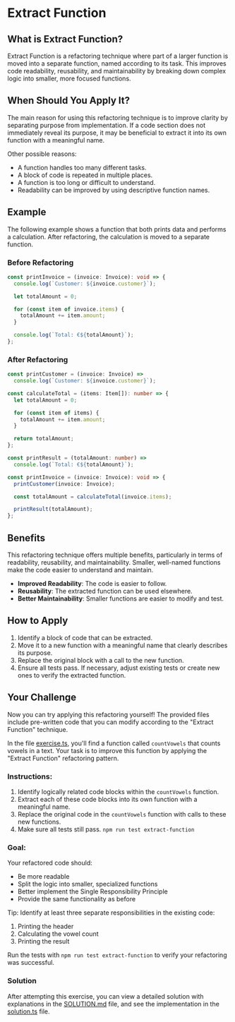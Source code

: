 # Extract Function

## What is Extract Function?

Extract Function is a refactoring technique where part of a larger function is moved into a separate function, named according to its task. This improves code readability, reusability, and maintainability by breaking down complex logic into smaller, more focused functions.

## When Should You Apply It?

The main reason for using this refactoring technique is to improve clarity by separating purpose from implementation. If a code section does not immediately reveal its purpose, it may be beneficial to extract it into its own function with a meaningful name.

Other possible reasons:

- A function handles too many different tasks.
- A block of code is repeated in multiple places.
- A function is too long or difficult to understand.
- Readability can be improved by using descriptive function names.

## Example

The following example shows a function that both prints data and performs a calculation. After refactoring, the calculation is moved to a separate function.

### Before Refactoring

```ts
const printInvoice = (invoice: Invoice): void => {
  console.log(`Customer: ${invoice.customer}`);

  let totalAmount = 0;

  for (const item of invoice.items) {
    totalAmount += item.amount;
  }

  console.log(`Total: €${totalAmount}`);
};
```

### After Refactoring

```ts
const printCustomer = (invoice: Invoice) =>
  console.log(`Customer: ${invoice.customer}`);

const calculateTotal = (items: Item[]): number => {
  let totalAmount = 0;

  for (const item of items) {
    totalAmount += item.amount;
  }

  return totalAmount;
};

const printResult = (totalAmount: number) =>
  console.log(`Total: €${totalAmount}`);

const printInvoice = (invoice: Invoice): void => {
  printCustomer(invoice: Invoice);

  const totalAmount = calculateTotal(invoice.items);

  printResult(totalAmount);
};
```

## Benefits

This refactoring technique offers multiple benefits, particularly in terms of readability, reusability, and maintainability. Smaller, well-named functions make the code easier to understand and maintain.

- **Improved Readability**: The code is easier to follow.
- **Reusability**: The extracted function can be used elsewhere.
- **Better Maintainability**: Smaller functions are easier to modify and test.

## How to Apply

1. Identify a block of code that can be extracted.
2. Move it to a new function with a meaningful name that clearly describes its purpose.
3. Replace the original block with a call to the new function.
4. Ensure all tests pass. If necessary, adjust existing tests or create new ones to verify the extracted function.

## Your Challenge

Now you can try applying this refactoring yourself! The provided files include pre-written code that you can modify according to the "Extract Function" technique.

In the file [exercise.ts](./exercise.ts), you'll find a function called `countVowels` that counts vowels in a text. Your task is to improve this function by applying the "Extract Function" refactoring pattern.

### Instructions:

1. Identify logically related code blocks within the `countVowels` function.
2. Extract each of these code blocks into its own function with a meaningful name.
3. Replace the original code in the `countVowels` function with calls to these new functions.
4. Make sure all tests still pass. `npm run test extract-function`

### Goal:

Your refactored code should:

- Be more readable
- Split the logic into smaller, specialized functions
- Better implement the Single Responsibility Principle
- Provide the same functionality as before

Tip: Identify at least three separate responsibilities in the existing code:

1. Printing the header
2. Calculating the vowel count
3. Printing the result

Run the tests with `npm run test extract-function` to verify your refactoring was successful.

### Solution

After attempting this exercise, you can view a detailed solution with explanations in the [SOLUTION.md](./SOLUTION.md) file, and see the implementation in the [solution.ts](./solution.ts) file.

